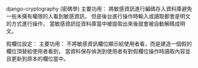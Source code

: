 django-cryptography (密碼學)
主要功用：
    將敏感資訊進行編碼存入資料庫避免一些未擁有權限的人看到敏感資訊，
    但是後台進行操作時輸入或讀取都會是明文的方式進行操作，
    當敏感資訊從資料庫當中被提取出來後就會被自動解碼成明文。

假欄位設定：
主要功用：
    不將敏感資訊欄位顯示給使用者看，而是建造一個假的欄位頂替給使用者看到，
    當資料保存偵測到使用者有對假欄位操作時讀取內容並且更新到原本的欄位當中。